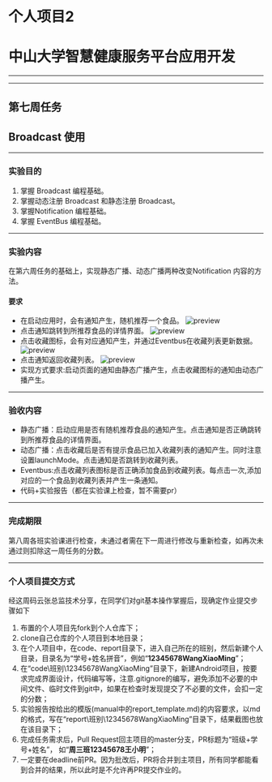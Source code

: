 # 个人项目2
# 中山大学智慧健康服务平台应用开发

---  

---  

## 第七周任务  
## Broadcast 使用

---
  
### 实验目的
   1. 掌握 Broadcast 编程基础。  
   2. 掌握动态注册 Broadcast 和静态注册 Broadcast。
   3. 掌握Notification 编程基础。
   4. 掌握 EventBus 编程基础。
   
---

### 实验内容
在第六周任务的基础上，实现静态广播、动态广播两种改变Notification 内容的方法。  

#### 要求  
* 在启动应用时，会有通知产生，随机推荐一个食品。
![preview](https://gitee.com/code_sysu/PersonalProject2/raw/master/manual/images/week7_static_notification.jpg)
* 点击通知跳转到所推荐食品的详情界面。
![preview](https://gitee.com/code_sysu/PersonalProject2/raw/master/manual/images/week7_static_jump.jpg) 
* 点击收藏图标，会有对应通知产生，并通过Eventbus在收藏列表更新数据。
![preview](https://gitee.com/code_sysu/PersonalProject2/raw/master/manual/images/week7_requirement3.jpg) 
* 点击通知返回收藏列表。
![preview](https://gitee.com/code_sysu/PersonalProject2/raw/master/manual/images/week7_requirement4.jpg) 
* 实现方式要求:启动页面的通知由静态广播产生，点击收藏图标的通知由动态广播产生。 

 

---

### 验收内容
* 静态广播：启动应用是否有随机推荐食品的通知产生。点击通知是否正确跳转到所推荐食品的详情界面。
* 动态广播：点击收藏后是否有提示食品已加入收藏列表的通知产生。同时注意设置launchMode。点击通知是否跳转到收藏列表。
* Eventbus:点击收藏列表图标是否正确添加食品到收藏列表。每点击一次,添加对应的一个食品到收藏列表并产生一条通知。
* 代码+实验报告（都在实验课上检查，暂不需要pr）

---

### 完成期限
第八周各班实验课进行检查，未通过者需在下一周进行修改与重新检查，如再次未通过则扣除这一周任务的分数。

---


### 个人项目提交方式
经这周码云张总监技术分享，在同学们对git基本操作掌握后，现确定作业提交步骤如下
1. 布置的个人项目先fork到个人仓库下；
2. clone自己仓库的个人项目到本地目录；
3. 在个人项目中，在code、report目录下，进入自己所在的班别，然后新建个人目录，目录名为“学号+姓名拼音”，例如“**12345678WangXiaoMing**”；
4. 在“code\班别\12345678WangXiaoMing”目录下，新建Android项目，按要求完成界面设计，代码编写等，注意.gitignore的编写，避免添加不必要的中间文件、临时文件到git中，如果在检查时发现提交了不必要的文件，会扣一定的分数；
5. 实验报告按给出的模版(manual中的report_template.md)的内容要求，以md的格式，写在“report\班别\12345678WangXiaoMing”目录下，结果截图也放在该目录下；
6. 完成任务需求后，Pull Request回主项目的master分支，PR标题为“班级+学号+姓名”， 如“**周三班12345678王小明**”；
7. 一定要在deadline前PR。因为批改后，PR将合并到主项目，所有同学都能看到合并的结果，所以此时是不允许再PR提交作业的。